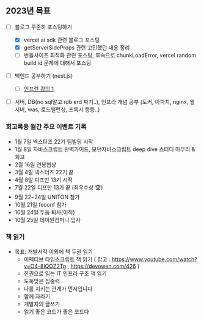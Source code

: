 
## 2023년 목표
- [ ] 블로그 꾸준히 포스팅하기
  - [x] vercel ai sdk 관련 블로그 포스팅
  - [x] getServerSideProps 관련 고민했던 내용 정리
  - [ ] 번들사이즈 최적화 관련 포스팅, 후속으로 chunkLoadError, vercel random build id 문제에 대해서 포스팅
- [ ] 백엔드 공부하기 (nest.js)
  - [ ] [인프런 강의 1](https://www.inflearn.com/course/lecture?courseSlug=%EB%94%B0%EB%9D%BC%ED%95%98%EB%8A%94-%EB%84%A4%EC%8A%A4%ED%8A%B8-%EC%A0%9C%EC%9D%B4%EC%97%90%EC%8A%A4&unitId=87206)
- [ ] 서버, DB(no sql말고 rdb erd 짜기..), 인프라 개념 공부 (도커, 아파치, nginx, 웹서버, was, 로드밸런싱, 프록시 등등..)


### 회고록용 월간 주요 이벤트 기록
- 1월 7일 넥스터즈 22기 팀빌딩 시작
- 1월 8일 자바스크립트 완벽가이드, 모던자바스크립트 deep dive 스터디 마무리 & 회고
- 2월 16일 연봉협상
- 3월 4일 넥스터즈 22기 끝
- 4월 8일 디프만 13기 시작
- 7월 22일 디프만 13기 끝 (최우수상 🏆)
- 9월 22~24일 UNITON 참가
- 10월 21일 feconf 참가
- 10월 24일 두둠 퇴사(이직)
- 10월 25일 데이원컴퍼니 입사


### 책 읽기
- 목표: 개발서적 이외에 책 두권 읽기
  - 이펙티브 타입스크립트 책 읽기 ( 참고 : https://www.youtube.com/watch?v=O4-8lQOZ2Tg , https://devowen.com/426 )
  - 한권으로 읽는 IT 인프라 구조 책 읽기
  - 도둑맞은 집중력
  - 나를 지키는 관계가 먼저입니다
  - 함께 자라기
  - 개발자의 글쓰기
  - 읽기 좋은 코드가 좋은 코드다
